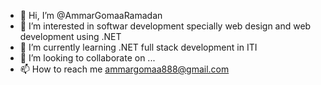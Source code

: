 - 👋 Hi, I’m @AmmarGomaaRamadan
- 👀 I’m interested in softwar development specially web design and web development using .NET 
- 🌱 I’m currently learning .NET full stack development in ITI 
- 💞️ I’m looking to collaborate on ...
- 📫 How to reach me ammargomaa888@gmail.com

<!---
AmmarGomaaRamadan/AmmarGomaaRamadan is a ✨ special ✨ repository because its `README.md` (this file) appears on your GitHub profile.
You can click the Preview link to take a look at your changes.
--->
